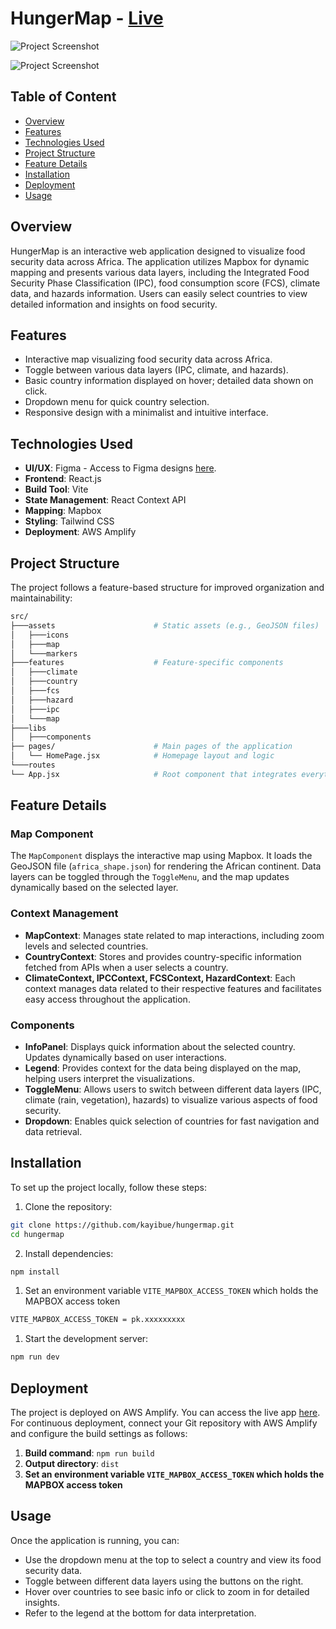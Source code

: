 # HungerMap - [Live](https://main.d2zx4v2ufrgwcl.amplifyapp.com)

![Project Screenshot](https://res.cloudinary.com/dtgcfojym/image/upload/v1729500411/tmp/b4tqu3jh2onvgaoewajw.png)

![Project Screenshot](https://res.cloudinary.com/dtgcfojym/image/upload/v1729500472/tmp/v9eqjwtj4anemghknrnh.png)

## Table of Content

- [Overview](#overview)
- [Features](#features)
- [Technologies Used](#technologies-used)
- [Project Structure](#project-structure)
- [Feature Details](#feature-details)
- [Installation](#installation)
- [Deployment](#deployment)
- [Usage](#usage)

## Overview

HungerMap is an interactive web application designed to visualize food security data across Africa. The application utilizes Mapbox for dynamic mapping and presents various data layers, including the Integrated Food Security Phase Classification (IPC), food consumption score (FCS), climate data, and hazards information. Users can easily select countries to view detailed information and insights on food security.

## Features

- Interactive map visualizing food security data across Africa.
- Toggle between various data layers (IPC, climate, and hazards).
- Basic country information displayed on hover; detailed data shown on click.
- Dropdown menu for quick country selection.
- Responsive design with a minimalist and intuitive interface.

## Technologies Used

- **UI/UX**: Figma - Access to Figma designs [here](<https://www.figma.com/design/QY86aQMfsszar6KSfq4hG9/Design---WFP-(Frontend-Assessment)?node-id=0-1&t=2Yyy6CcHj8zckQeS-1>).
- **Frontend**: React.js
- **Build Tool**: Vite
- **State Management**: React Context API
- **Mapping**: Mapbox
- **Styling**: Tailwind CSS
- **Deployment**: AWS Amplify

## Project Structure

The project follows a feature-based structure for improved organization and maintainability:

```bash
src/
├───assets                      # Static assets (e.g., GeoJSON files)
│   ├───icons
│   ├───map
│   └───markers
├───features                    # Feature-specific components
│   ├───climate
│   ├───country
│   ├───fcs
│   ├───hazard
│   ├───ipc
│   └───map
├───libs
│   ├───components
├── pages/                      # Main pages of the application
│   └── HomePage.jsx            # Homepage layout and logic
└───routes
└── App.jsx                     # Root component that integrates everything
```

## Feature Details

### Map Component

The `MapComponent` displays the interactive map using Mapbox. It loads the GeoJSON file (`africa_shape.json`) for rendering the African continent. Data layers can be toggled through the `ToggleMenu`, and the map updates dynamically based on the selected layer.

### Context Management

- **MapContext**: Manages state related to map interactions, including zoom levels and selected countries.
- **CountryContext**: Stores and provides country-specific information fetched from APIs when a user selects a country.
- **ClimateContext, IPCContext, FCSContext, HazardContext**: Each context manages data related to their respective features and facilitates easy access throughout the application.

### Components

- **InfoPanel**: Displays quick information about the selected country. Updates dynamically based on user interactions.
- **Legend**: Provides context for the data being displayed on the map, helping users interpret the visualizations.
- **ToggleMenu**: Allows users to switch between different data layers (IPC, climate (rain, vegetation), hazards) to visualize various aspects of food security.
- **Dropdown**: Enables quick selection of countries for fast navigation and data retrieval.

## Installation

To set up the project locally, follow these steps:

1. Clone the repository:

```bash
git clone https://github.com/kayibue/hungermap.git
cd hungermap
```

2. Install dependencies:

```bash
npm install
```

1. Set an environment variable `VITE_MAPBOX_ACCESS_TOKEN` which holds the MAPBOX access token

```bash
VITE_MAPBOX_ACCESS_TOKEN = pk.xxxxxxxxx
```

1. Start the development server:

```bash
npm run dev
```

## Deployment

The project is deployed on AWS Amplify. You can access the live app [here](https://main.d2zx4v2ufrgwcl.amplifyapp.com/). For continuous deployment, connect your Git repository with AWS Amplify and configure the build settings as follows:

1. **Build command**: `npm run build`
2. **Output directory**: `dist`
3. **Set an environment variable `VITE_MAPBOX_ACCESS_TOKEN` which holds the MAPBOX access token**

## Usage

Once the application is running, you can:

- Use the dropdown menu at the top to select a country and view its food security data.
- Toggle between different data layers using the buttons on the right.
- Hover over countries to see basic info or click to zoom in for detailed insights.
- Refer to the legend at the bottom for data interpretation.
